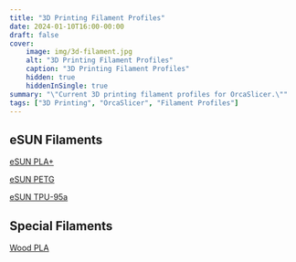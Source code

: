 ```yaml
---
title: "3D Printing Filament Profiles"
date: 2024-01-10T16:00-00:00
draft: false
cover:
    image: img/3d-filament.jpg
    alt: "3D Printing Filament Profiles"
    caption: "3D Printing Filament Profiles"
    hidden: true
    hiddenInSingle: true
summary: "\"Current 3D printing filament profiles for OrcaSlicer.\""
tags: ["3D Printing", "OrcaSlicer", "Filament Profiles"]
---
```


## eSUN Filaments

[eSUN PLA+](eSUN/eSUN-PLA.json)

[eSUN PETG](eSUN/eSUN-PETG.json)

[eSUN TPU-95a](eSUN/eSUN-TPU-95a.json)

## Special Filaments

[Wood PLA](special/Wood-PLA.json)